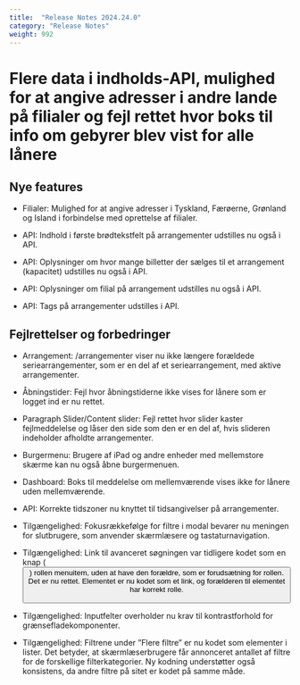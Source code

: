 ```yaml
---
title:  "Release Notes 2024.24.0"
category: "Release Notes"
weight: 992
---
```


# Flere data i indholds-API, mulighed for at angive adresser i andre lande på filialer og fejl rettet hvor boks til info om gebyrer blev vist for alle lånere 

## Nye features

- Filialer: Mulighed for at angive adresser i Tyskland, Færøerne, Grønland og Island i forbindelse med oprettelse af filialer. 

- API: Indhold i første brødtekstfelt på arrangementer udstilles nu også i API. 

- API: Oplysninger om hvor mange billetter der sælges til et arrangement (kapacitet) udstilles nu også i API. 

- API: Oplysninger om filial på arrangement udstilles nu også i API. 

- API: Tags på arrangementer udstilles i API. 


## Fejlrettelser og forbedringer

- Arrangement: /arrangementer viser nu ikke længere forældede seriearrangementer, som er en del af et seriearrangement, med aktive arrangementer. 

- Åbningstider: Fejl hvor åbningstiderne ikke vises for lånere som er logget ind er nu rettet. 

- Paragraph Slider/Content slider: Fejl rettet hvor slider kaster fejlmeddelelse og låser den side som den er en del af, hvis slideren indeholder afholdte arrangementer. 

- Burgermenu: Brugere af iPad og andre enheder med mellemstore skærme kan nu også åbne burgermenuen. 

- Dashboard: Boks til meddelelse om mellemværende vises ikke for lånere uden mellemværende.  

- API: Korrekte tidszoner nu knyttet til tidsangivelser på arrangementer. 

- Tilgængelighed: Fokusrækkefølge for filtre i modal bevarer nu meningen for slutbrugere, som anvender skærmlæsere og tastaturnavigation. 

- Tilgængelighed: Link til avanceret søgningen var tidligere kodet som en knap (<button>) rollen menuitem, uden at have den forældre, som er forudsætning for rollen. Det er nu rettet. Elementet er nu kodet som et link, og forælderen til elementet har korrekt rolle. 

- Tilgængelighed: Inputfelter overholder nu krav til kontrastforhold for grænsefladekomponenter. 

- Tilgængelighed: Filtrene under ”Flere filtre” er nu kodet som elementer i lister. Det betyder, at skærmlæserbrugere får annonceret antallet af filtre for de forskellige filterkategorier. Ny kodning understøtter også konsistens, da andre filtre på sitet er kodet på samme måde.  


